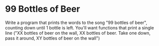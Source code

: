 # 99 Bottles of Beer

Write a program that prints the words to the song "99 bottles of beer", counting down until 1 bottle is left. You'll want functions that print a single line ("XX bottles of beer on the wall, XX bottles of beer. Take one down, pass it around, XY bottles of beer on the wall")
